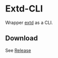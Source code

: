 # Extd-CLI

Wrapper [extd](https://github.com/alexzhang1030/extd) as a CLI.

## Download

See [Release](https://github.com/alexzhang1030/extd-cli/releases)
